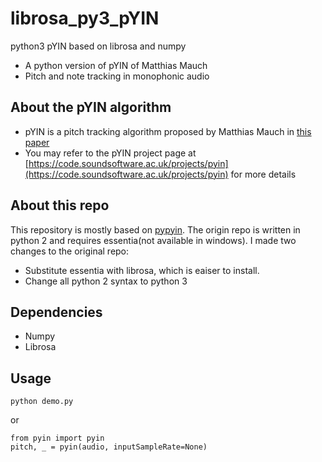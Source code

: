 # librosa_py3_pYIN
python3 pYIN based on librosa and numpy 

- A python version of pYIN of Matthias Mauch  
- Pitch and note tracking in monophonic audio

## About the pYIN algorithm 
- pYIN is a pitch tracking algorithm proposed by Matthias Mauch in [this paper](https://www.eecs.qmul.ac.uk/~simond/pub/2014/MauchDixon-PYIN-ICASSP2014.pdf)
- You may refer to the pYIN project page at [https://code.soundsoftware.ac.uk/projects/pyin](https://code.soundsoftware.ac.uk/projects/pyin) for more details

## About this repo
This repository is mostly based on [pypyin](https://github.com/ronggong/pypYIN). The origin repo is written in python 2 and requires essentia(not available in windows). I made two changes to the original repo:
- Substitute essentia with librosa, which is eaiser to install.
- Change all python 2 syntax to python 3

## Dependencies
- Numpy  
- Librosa

## Usage
```
python demo.py
```
or
```
from pyin import pyin
pitch, _ = pyin(audio, inputSampleRate=None)
```

